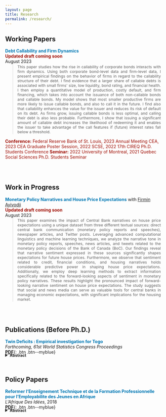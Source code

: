 ```yaml
---
layout: page
title: Research
permalink: /research/
---
```


Working Papers
-----------------
<span style="color:#0077B3;"> <b>Debt Callability and Firm Dynamics</b></span>  
<span class="small" style="color:#9E0B00;"> <b>Updated draft coming soon</b> </span>  
<span class="small"> August 2023 </span>    
<!--  [**Draft**](https://justedjabakou.github.io/pdfs/DebtCallability_FirmDynamics_JD_recent.pdf){: .btn .btn--inverse} -->  <!-- [**Slides**](){: .btn .btn--linkedin}  -->
<blockquote><p align = "justify" style="font-size:88%; margin-top: -1em"> This paper studies how the rise in callability of corporate bonds interacts with firm dynamics. Using both corporate bond-level data and firm-level data, I present empirical findings on the behavior of firms in regard to the callability structure of their debt. I find evidence that a larger share of callable debts is associated with small firms' size, low liquidity, bond rating, and financial health. I then employ a quantitative model of production, costly default, and firm financing, which takes into account the issuance of both non-callable bonds and callable bonds. My model shows that most smaller productive firms are more likely to issue callable bonds, and also to call it in the future. I find also that callability enhances the value for the issuer and reduces its risk of default on its debt. As firms grow, issuing callable bonds is less optimal, and calling their debt is also less probable. Furthermore, I show that issuing a significant amount of callable debt increases the likelihood of redeeming it and enables the issuer to take advantage of the call features if (future) interest rates fall below a threshold.
</p></blockquote>
<span class="small" style="color:#9E0B00;"> <b>Conference:</b> Federal Reserve Bank of St. Louis, 2023 Annual Meeting CEA, 2023 CEA Graduate Poster Session, 2022 SCSE, 2022 17th CIREQ Ph.D. Students Conference   
<b>Seminar:</b> 2022 University of Montreal, 2021 Quebec Social Sciences Ph.D. Students Seminar
</span> 

<br/><br/>

Work in Progress
-----------------
<span style="color:#0077B3;"> <b>Monetary Policy Narratives and House Price Expectations</b></span> 
with [Firmin Ayivodji](https://firminayivodji.github.io/)  
<span class="small" style="color:#9E0B00;"> <b>Updated draft coming soon</b> </span>  
<span class="small"> August 2023 </span>

<!-- <span class="small" style="color:#9E0B00;"> <b>Updated draft coming soon</b> </span> -->
<blockquote><p align = "justify" style="font-size:88%; margin-top: -1em"> This paper examines the impact of Central Bank narratives on house price expectations using a unique dataset from three different textual sources: direct central bank communication (monetary policy reports and speeches), newspaper articles, and Twitter posts. Leveraging advanced computational linguistics and machine learning techniques, we analyze the narrative tone in monetary policy reports, speeches, news articles, and tweets related to the monetary policy decisions of the Bank of Canada (BoC). Our findings reveal that narrative sentiment expressed in these sources significantly shapes expectations for future house prices. Furthermore, we observe that sentiment related to credit, financial conditions, and housing narratives holds considerable predictive power in shaping house price expectations. Additionally, we employ deep learning methods to extract information specifically related to the forward-looking aspects of sentiment in monetary policy narratives. These results highlight the pronounced impact of forward-looking narrative sentiment on house price expectations. The study suggests that social and news media can serve as valuable tools for central banks in managing economic expectations, with significant implications for the housing market.
</p></blockquote>


<br/><br/>

Publications (Before Ph.D.)
--------------
<span style="color:#0077B3;"> <b>Twin Deficits : Empirical investigation for Togo</b></span>   
*Forthcoming, 61st World Statistics Congress Proceedings*    
[**PDF**](https://justedjabakou.github.io/pdfs/WSC2017_CPS132.pdf){: .btn .btn--myblue}
<details style="padding-bottom:1px; margin-top: -1.5em; margin-bottom: -1.5em"><summary style="outline:none"><b style="font-size:90%;">Abstract</b></summary>
<blockquote><p align = "justify" style="font-size:88%;  margin-top: -1em">
This paper investigates the hypothesis of twin deficits in Togo. There is a great economic debate about the twin deficits hypothesis which indicates a positive relationship between the current account deficit and the fiscal deficit resulting from changes in tax revenues or government expenditures. The presence of this link is rarely tested for developing countries. To examine the twin deficits in Togo, I use a Vector AutoRegression (VAR) framework, based on time series from the period 1975-2015. I find a unidirectional causality from the fiscal deficit to the current account deficit and this reveals the presence of twin deficits in Togo and also conformity with the Keynesian approach (conventional view).
</p></blockquote>
</details>

<br/><br/>

Policy Papers
-----------------
<span style="color:#0077B3;"> <b>Reformer l’Enseignement Technique et de la Formation Professionnelle pour l’Employabilite des Jeunes en Afrique</b></span>   
*L'Afrique Des Idées*, 2018   
[**PDF**](https://justedjabakou.github.io/pdfs/Rapport_Educ_Afrique_2018.pdf){: .btn .btn--myblue}
<!-- .btn--success , .btn--danger, .btn--inverse, .btn--primary  , .btn--warning,  --> 
<details style="padding-bottom:1px; margin-top: -1.5em" ><summary style="outline:none"><b style="font-size:90%;">Abstract</b></summary>
<blockquote><p align = "justify" style="font-size:88%; margin-top: -1em"> Étreintes par le sous-emploi et le chômage des jeunes, les économies africaines devront réinventer leur système éducatif. Si le débat n’est pas nouveau, notamment en ce qui concerne le rôle de l’éducation dans la formation du capital humain, ses termes devront avancer en incluant les spécificités de la formation professionnelle. Les structures des économies et les bouleversements externes repositionnent la question de la formation pour l’emploi dans un contexte totalement rénové où le privé, l’informel, le numérique ont une nouvelle résonance.  Bien entendu, le chômage des jeunes est sous tension, notamment parce que (i) un point de croissance économique ne génère que 0,4 point d’emplois en Afrique, (ii) moins de 16% des formations dans le supérieur constituent les formations dites « STEM», et (iii) seulement 15% du budget de l’éducation est consacré à la formation professionnelle. Cependant, la jeunesse la plus entreprenante du monde est en Afrique. Elle constitue 69% de la population, et ensemble avec le potentiel du numérique, offre des marges réelles de transformation de la dynamique de l’emploi en Afrique.
 </p></blockquote>
</details>
